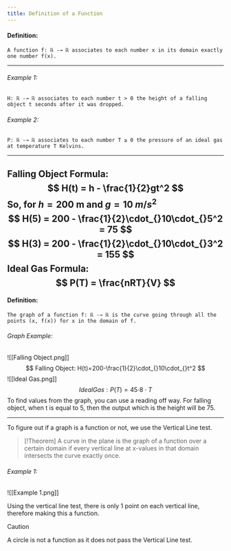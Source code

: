 ```yaml
---
title: Definition of a Function
---
```


#### **Definition:** 
```
A function f: ℝ -→ ℝ associates to each number x in its domain exactly one number f(x).
```
---
###### Example 1:
```
H: ℝ -→ ℝ associates to each number t > 0 the height of a falling object t seconds after it was dropped.
```
###### Example 2:
```
P: ℝ -→ ℝ associates to each number T ≥ 0 the pressure of an ideal gas at temperature T Kelvins.
```
---
Falling Object Formula:
$$
H(t) = h - \frac{1}{2}gt^2
$$
So, for $h = 200$ m and $g = 10$ $m/s^2$
$$
H(5) = 200 - \frac{1}{2}\cdot_{}10\cdot_{}5^2 = 75
$$
$$
H(3) = 200 - \frac{1}{2}\cdot_{}10\cdot_{}3^2 = 155
$$
Ideal Gas Formula:
$$
P(T) = \frac{nRT}{V}
$$
---
#### **Definition:**
```
The graph of a function f: ℝ -→ ℝ is the curve going through all the points (x, f(x)) for x in the domain of f.
```
###### Graph Example:
![[Falling Object.png]]
$$
Falling Object: H(t)=200-\frac{1}{2}\cdot_{}10\cdot_{}t^2
$$
![[Ideal Gas.png]]
$$
Ideal Gas: P(T)=45\cdot_{}8\cdot{}T
$$
To find values from the graph, you can use a reading off way. For falling object, when t is equal to 5, then the output which is the height will be 75.

---
To figure out if a graph is a function or not, we use the Vertical Line test.
>[!Theorem]
>A curve in the plane is the graph of a function over a certain domain if every vertical line at x-values in that domain intersects the curve exactly once.

###### Example 1:
![[Example 1.png]]

Using the vertical line test, there is only 1 point on each vertical line, therefore making this a function.
> [!Caution]
> A circle is not a function as it does not pass the Vertical Line test.


